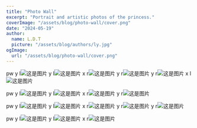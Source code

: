 ```yaml
---
title: "Photo Wall"
excerpt: "Portrait and artistic photos of the princess."
coverImage: "/assets/blog/photo-wall/cover.png"
date: "2024-05-19"
author:
  name: L.D.T
  picture: "/assets/blog/authors/ly.jpg"
ogImage:
  url: "/assets/blog/photo-wall/cover.png"
---
```


pw y l![这是图片](/assets/blog/photo-wall/wx_20240313235224.jpg "my wife")
y l![这是图片](/assets/blog/photo-wall/wx_20240313235330.jpg "my wife")
x r![这是图片](/assets/blog/photo-wall/wx_20240313235318.jpg "my wife")
y r![这是图片](/assets/blog/photo-wall/wx_20240313235349.jpg "my wife")
y r![这是图片](/assets/blog/photo-wall/wx_20240315135303.jpg "my wife")
x l![这是图片](/assets/blog/photo-wall/wx_20240313224619.jpg "my wife")

pw y l![这是图片](/assets/blog/photo-wall/wx_20240313235358.jpg "my wife")
y l![这是图片](/assets/blog/photo-wall/wx_20240313235306.jpg "my wife")
x r![这是图片](/assets/blog/photo-wall/wx_20240313235411.jpg "my wife")
y r![这是图片](/assets/blog/photo-wall/wx_20240313235258.jpg "my wife")

pw y l![这是图片](/assets/blog/photo-wall/wx_20240315135308.jpg "my wife")
y l![这是图片](/assets/blog/photo-wall/wx_20240315135240.jpg "my wife")
x r![这是图片](/assets/blog/photo-wall/wx_20240313235343.jpg "my wife")
y r![这是图片](/assets/blog/photo-wall/wx_20240315135258.jpg "my wife")
y r![这是图片](/assets/blog/photo-wall/wx_20240315135312.jpg "my wife")

pw y l![这是图片](/assets/blog/photo-wall/wx_20240424103750.jpg "my wife")
y l![这是图片](/assets/blog/photo-wall/wx_20240424155056.jpg "my wife")
x r![这是图片](/assets/blog/photo-wall/wx_20240519131837.jpg "my wife")
